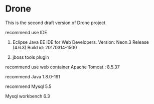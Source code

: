 # Drone
This is the second draft version of Drone project



recommend use IDE
1. Eclipse Java EE IDE for Web Developers.
Version: Neon.3 Release (4.6.3)
Build id: 20170314-1500

2. jboss tools plugin

recommend use web container
Apache Tomcat : 8.5.37

recommend Java
1.8.0-191

recommend Mysql
5.5

Mysql workbench
6.3
